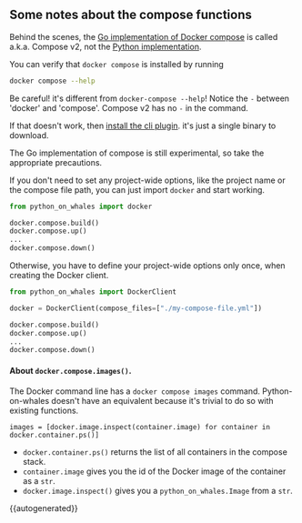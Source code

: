 ## Some notes about the compose functions

Behind the scenes, 
the [Go implementation of Docker compose](https://github.com/docker/compose-cli)
is called a.k.a. Compose v2, not the [Python implementation](https://github.com/docker/compose).

You can verify that `docker compose` is installed by running
```bash
docker compose --help
```
Be careful! it's different from `docker-compose --help`! Notice the `-` between 'docker' and 'compose'.
Compose v2 has no `-` in the command.

If that doesn't work, then [install the cli plugin](https://github.com/docker/compose-cli#compose-v2-aka-local-docker-compose).
it's just a single binary to download.

The Go implementation of compose is still experimental, so take the appropriate precautions.

If you don't need to set any project-wide options, like the project name or 
the compose file path, you can just import `docker` and start working.

```python
from python_on_whales import docker

docker.compose.build()
docker.compose.up()
...
docker.compose.down()
```

Otherwise, you have to define your project-wide options only once, when creating the Docker client.

```python
from python_on_whales import DockerClient

docker = DockerClient(compose_files=["./my-compose-file.yml"])

docker.compose.build()
docker.compose.up()
...
docker.compose.down()
```


#### About `docker.compose.images()`.

The Docker command line has a `docker compose images` command. Python-on-whales doesn't have
an equivalent because it's trivial to do so with existing functions.

```
images = [docker.image.inspect(container.image) for container in docker.container.ps()]
```

* `docker.container.ps()` returns the list of all containers in the compose stack.
* `container.image` gives you the id of the Docker image of the container as a `str`.
* `docker.image.inspect()` gives you a `python_on_whales.Image` from a `str`.


{{autogenerated}}
